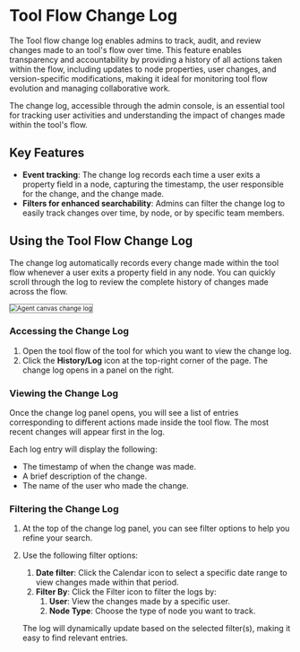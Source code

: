 # Tool Flow Change Log

The Tool flow change log enables admins to track, audit, and review changes made to an tool's flow over time. This feature enables transparency and accountability by providing a history of all actions taken within the flow, including updates to node properties, user changes, and version-specific modifications, making it ideal for monitoring tool flow evolution and managing collaborative work.

The change log, accessible through the admin console, is an essential tool for tracking user activities and understanding the impact of changes made within the tool's flow.

## Key Features

* **Event tracking**: The change log records each time a user exits a property field in a node, capturing the timestamp, the user responsible for the change, and the change made.
* **Filters for enhanced searchability**: Admins can filter the change log to easily track changes over time, by node, or by specific team members.

## Using the Tool Flow Change Log

The change log automatically records every change made within the tool flow whenever a user exits a property field in any node. You can quickly scroll through the log to review the complete history of changes made across the flow.

<img src="../images/agent_canvas_change_log.png" alt="Agent canvas change log" title="Agent canvas change log" style="border: 1px solid gray; zoom:80%;">

### Accessing the Change Log

1. Open the tool flow of the tool for which you want to view the change log.
2. Click the **History/Log** icon at the top-right corner of the page.
The change log opens in a panel on the right.

### Viewing the Change Log

Once the change log panel opens, you will see a list of entries corresponding to different actions made inside the tool flow. The most recent changes will appear first in the log.

Each log entry will display the following:

* The timestamp of when the change was made.
* A brief description of the change.
* The name of the user who made the change.

### Filtering the Change Log

1. At the top of the change log panel, you can see filter options to help you refine your search.
2. Use the following filter options:
    1. **Date filter**: Click the Calendar icon to select a specific date range to view changes made within that period.
    2. **Filter By**: Click the Filter icon to filter the logs by:
        1. **User**: View the changes made by a specific user.
        2. **Node Type**: Choose the type of node you want to track.

    The log will dynamically update based on the selected filter(s), making it easy to find relevant entries.

